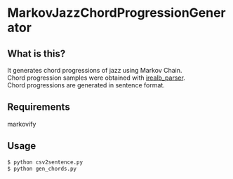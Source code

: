 # MarkovJazzChordProgressionGenerator
## What is this?
It generates chord progressions of jazz using Markov Chain.  
Chord progression samples were obtained with [irealb_parser](https://github.com/rubiety/irealb_parser).  
Chord progressions are generated in sentence format.

## Requirements
markovify

## Usage
~~~bash
$ python csv2sentence.py
$ python gen_chords.py
~~~
